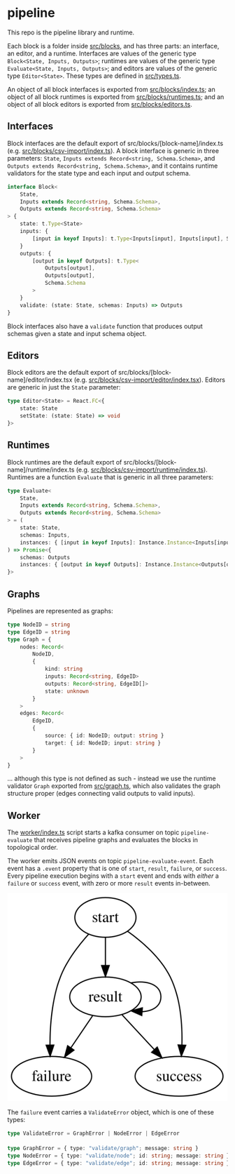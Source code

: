 # pipeline

This repo is the pipeline library and runtime.

Each block is a folder inside [src/blocks](./src/blocks), and has three parts: an interface, an editor, and a runtime. Interfaces are values of the generic type `Block<State, Inputs, Outputs>`; runtimes are values of the generic type `Evaluate<State, Inputs, Outputs>`; and editors are values of the generic type `Editor<State>`. These types are defined in [src/types.ts](./src/types.ts).

An object of all block interfaces is exported from [src/blocks/index.ts](./src/blocks/index.ts); an object of all block runtimes is exported from [src/blocks/runtimes.ts](./src/blocks/runtimes.ts); and an object of all block editors is exported from [src/blocks/editors.ts](./src/blocks/editors.ts).

## Interfaces

Block interfaces are the default export of src/blocks/\[block-name\]/index.ts (e.g. [src/blocks/csv-import/index.ts](./src/blocks/csv-import/index.ts)). A block interface is generic in three parameters: `State`, `Inputs extends Record<string, Schema.Schema>`, and `Outputs extends Record<string, Schema.Schema>`, and it contains runtime validators for the state type and each input and output schema.

```typescript
interface Block<
	State,
	Inputs extends Record<string, Schema.Schema>,
	Outputs extends Record<string, Schema.Schema>
> {
	state: t.Type<State>
	inputs: {
		[input in keyof Inputs]: t.Type<Inputs[input], Inputs[input], Schema.Schema>
	}
	outputs: {
		[output in keyof Outputs]: t.Type<
			Outputs[output],
			Outputs[output],
			Schema.Schema
		>
	}
	validate: (state: State, schemas: Inputs) => Outputs
}
```

Block interfaces also have a `validate` function that produces output schemas given a state and input schema object.

## Editors

Block editors are the default export of src/blocks/\[block-name\]/editor/index.tsx (e.g. [src/blocks/csv-import/editor/index.tsx](./src/blocks/csv-import/editor/index.tsx)). Editors are generic in just the `State` parameter:

```typescript
type Editor<State> = React.FC<{
	state: State
	setState: (state: State) => void
}>
```

## Runtimes

Block runtimes are the default export of src/blocks/\[block-name\]/runtime/index.ts (e.g. [src/blocks/csv-import/runtime/index.ts](./src/blocks/csv-import/runtime/index.ts)). Runtimes are a function `Evaluate` that is generic in all three parameters:

```typescript
type Evaluate<
	State,
	Inputs extends Record<string, Schema.Schema>,
	Outputs extends Record<string, Schema.Schema>
> = (
	state: State,
	schemas: Inputs,
	instances: { [input in keyof Inputs]: Instance.Instance<Inputs[input]> }
) => Promise<{
	schemas: Outputs
	instances: { [output in keyof Outputs]: Instance.Instance<Outputs[output]> }
}>
```

## Graphs

Pipelines are represented as graphs:

```typescript
type NodeID = string
type EdgeID = string
type Graph = {
	nodes: Record<
		NodeID,
		{
			kind: string
			inputs: Record<string, EdgeID>
			outputs: Record<string, EdgeID[]>
			state: unknown
		}
	>
	edges: Record<
		EdgeID,
		{
			source: { id: NodeID; output: string }
			target: { id: NodeID; input: string }
		}
	>
}
```

... although this type is not defined as such - instead we use the runtime validator `Graph` exported from [src/graph.ts](./src/graph.ts), which also validates the graph structure proper (edges connecting valid outputs to valid inputs).

## Worker

The [worker/index.ts](./worker/index.ts) script starts a kafka consumer on topic `pipeline-evaluate` that receives pipeline graphs and evaluates the blocks in topological order.

The worker emits JSON events on topic `pipeline-evaluate-event`. Each event has a `.event` property that is one of `start`, `result`, `failure`, or `success`. Every pipeline execution begins with a `start` event and ends with _either_ a `failure` or `success` event, with zero or more `result` events in-between.

![](./event-fsm.svg)

The `failure` event carries a `ValidateError` object, which is one of these types:

```typescript
type ValidateError = GraphError | NodeError | EdgeError

type GraphError = { type: "validate/graph"; message: string }
type NodeError = { type: "validate/node"; id: string; message: string }
type EdgeError = { type: "validate/edge"; id: string; message: string }
```
